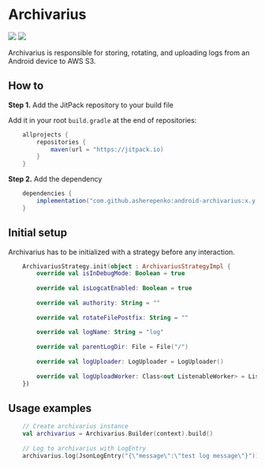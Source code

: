 # Archivarius

[![](https://jitci.com/gh/asherepenko/android-archivarius/svg)](https://jitci.com/gh/asherepenko/android-archivarius)
[![](https://jitpack.io/v/asherepenko/android-archivarius.svg)](https://jitpack.io/#asherepenko/android-archivarius) 

Archivarius is responsible for storing, rotating, and uploading logs from an Android device to AWS S3.

## How to

**Step 1.** Add the JitPack repository to your build file

Add it in your root `build.gradle` at the end of repositories:

```groovy
    allprojects {
        repositories {
            maven(url = "https://jitpack.io)
        }
    }
```

**Step 2.** Add the dependency

```groovy
    dependencies {
        implementation("com.github.asherepenko:android-archivarius:x.y.z")
    }
```

## Initial setup
Archivarius has to be initialized with a strategy before any interaction.

```kotlin
    ArchivariusStrategy.init(object : ArchivariusStrategyImpl {
        override val isInDebugMode: Boolean = true
    
        override val isLogcatEnabled: Boolean = true
    
        override val authority: String = ""
    
        override val rotateFilePostfix: String = ""
    
        override val logName: String = "log"
    
        override val parentLogDir: File = File("/")
    
        override val logUploader: LogUploader = LogUploader()
    
        override val logUploadWorker: Class<out ListenableWorker> = ListenableWorker::class.java
    })
```

## Usage examples

```kotlin
    // Create archivarius instance
    val archivarius = Archivarius.Builder(context).build()
    
    // Log to archivarius with LogEntry
    archivarius.log(JsonLogEntry("{\"message\":\"test log message\"}"))
```

